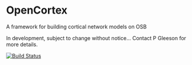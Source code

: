 # OpenCortex

A framework for building cortical network models on OSB

In development, subject to change without notice... Contact P Gleeson for more details.

[![Build Status](https://travis-ci.org/OpenSourceBrain/OpenCortex.svg?branch=master)](https://travis-ci.org/OpenSourceBrain/OpenCortex)
